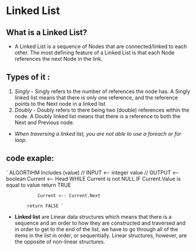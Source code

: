 # Linked List

## What is a Linked List?
  - A Linked List is a sequence of Nodes that are connected/linked to each other. The most defining feature of a Linked List is that each Node references the next Node in the link.

  ## Types of it :
  1. *Singly* - Singly refers to the number of references the node has. A Singly linked list means that there is only one reference, and the reference points to the Next node in a linked list
  2. *Doubly* - Doubly refers to there being two (double) references within the node. A Doubly linked list means that there is a reference to both the Next and Previous node.

* *When traversing a linked list, you are not able to use a foreach or for loop*.

## code exaple: 
` ALGORTIHM Includes (value)
		// INPUT <-- integer value
		// OUTPUT <-- boolean
			Current <-- Head
			WHILE Current is not NULL
				IF Current.Value is equal to value
					return TRUE

				Current <-- Current.Next

			return FALSE `

* **Linked list** are Linear data structures which means that there is a sequence and an order to how they are constructed and traversed and in order to get to the end of the list, we have to go through all of the items in the list in order, or sequentially. Linear structures, however, are the opposite of non-linear structures.
 
